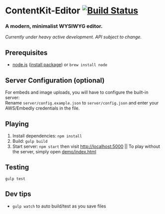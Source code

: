 # ContentKit-Editor [![Build Status](https://travis-ci.org/ContentKit/content-kit-editor.svg?branch=master)](https://travis-ci.org/ContentKit/content-kit-editor)
### A modern, minimalist WYSIWYG editor.

*Currently under heavy active development.  API subject to change.*

## Prerequisites
* [node.js](http://nodejs.org/) ([install package](http://nodejs.org/download/)) or `brew install node`

## Server Configuration (optional)
For embeds and image uploads, you will have to configure the built-in server:  
Rename `server/config.example.json` to `server/config.json` and enter your AWS/Embedly credentials in the file.

## Playing
1. Install dependencies: `npm install`
2. Build: `gulp build`
3. Start server: `npm start` then visit [http://localhost:5000](http://localhost:5000) || To play without the server, simply open [demo/index.html](demo/index.html)

## Testing
`gulp test`

## Dev tips
- `gulp watch` to auto build/test as you save files
